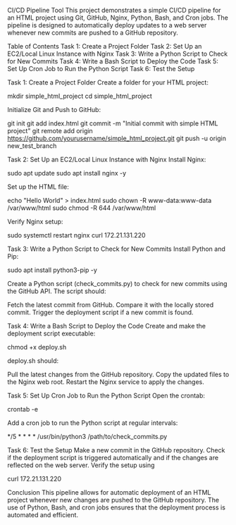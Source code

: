 CI/CD Pipeline Tool
This project demonstrates a simple CI/CD pipeline for an HTML project using Git, GitHub, Nginx, Python, Bash, and Cron jobs. The pipeline is designed to automatically deploy updates to a web server whenever new commits are pushed to a GitHub repository.

Table of Contents
Task 1: Create a Project Folder
Task 2: Set Up an EC2/Local Linux Instance with Nginx
Task 3: Write a Python Script to Check for New Commits
Task 4: Write a Bash Script to Deploy the Code
Task 5: Set Up Cron Job to Run the Python Script
Task 6: Test the Setup

Task 1: Create a Project Folder
Create a folder for your HTML project:

mkdir simple_html_project
cd simple_html_project


Initialize Git and Push to GitHub:

git init
git add index.html
git commit -m "Initial commit with simple HTML project"
git remote add origin https://github.com/yourusername/simple_html_project.git
git push -u origin new_test_branch

Task 2: Set Up an EC2/Local Linux Instance with Nginx
Install Nginx:

sudo apt update
sudo apt install nginx -y


Set up the HTML file:

echo "Hello World" > index.html
sudo chown -R www-data:www-data /var/www/html
sudo chmod -R 644 /var/www/html


Verify Nginx setup:

sudo systemctl restart nginx
curl 172.21.131.220

Task 3: Write a Python Script to Check for New Commits
Install Python and Pip:

sudo apt install python3-pip -y

Create a Python script (check_commits.py) to check for new commits using the GitHub API. The script should:

Fetch the latest commit from GitHub.
Compare it with the locally stored commit.
Trigger the deployment script if a new commit is found.

Task 4: Write a Bash Script to Deploy the Code
Create and make the deployment script executable:

chmod +x deploy.sh

deploy.sh should:

Pull the latest changes from the GitHub repository.
Copy the updated files to the Nginx web root.
Restart the Nginx service to apply the changes.

Task 5: Set Up Cron Job to Run the Python Script
Open the crontab:

crontab -e

Add a cron job to run the Python script at regular intervals:

*/5 * * * * /usr/bin/python3 /path/to/check_commits.py


Task 6: Test the Setup
Make a new commit in the GitHub repository.
Check if the deployment script is triggered automatically and if the changes are reflected on the web server.
Verify the setup using

curl 172.21.131.220



Conclusion
This pipeline allows for automatic deployment of an HTML project whenever new changes are pushed to the GitHub repository. The use of Python, Bash, and cron jobs ensures that the deployment process is automated and efficient.

